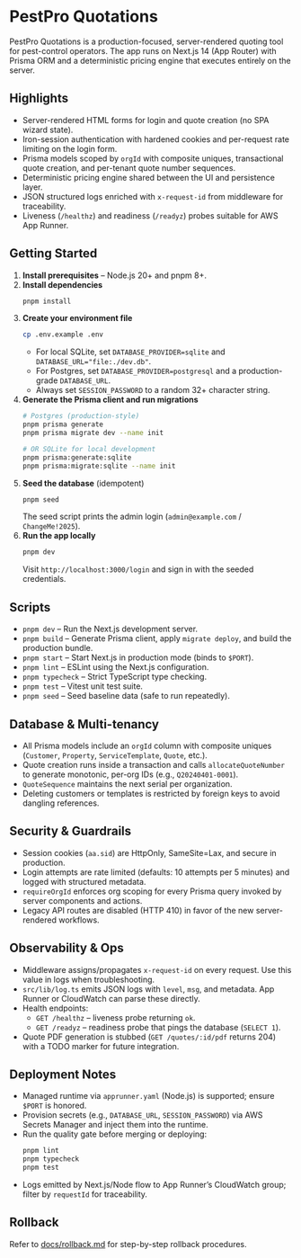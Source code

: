 # PestPro Quotations

PestPro Quotations is a production-focused, server-rendered quoting tool for pest-control operators. The app runs on Next.js 14 (App Router) with Prisma ORM and a deterministic pricing engine that executes entirely on the server.

## Highlights
- Server-rendered HTML forms for login and quote creation (no SPA wizard state).
- Iron-session authentication with hardened cookies and per-request rate limiting on the login form.
- Prisma models scoped by `orgId` with composite uniques, transactional quote creation, and per-tenant quote number sequences.
- Deterministic pricing engine shared between the UI and persistence layer.
- JSON structured logs enriched with `x-request-id` from middleware for traceability.
- Liveness (`/healthz`) and readiness (`/readyz`) probes suitable for AWS App Runner.

## Getting Started
1. **Install prerequisites** – Node.js 20+ and pnpm 8+.
2. **Install dependencies**
   ```sh
   pnpm install
   ```
3. **Create your environment file**
   ```sh
   cp .env.example .env
   ```
   - For local SQLite, set `DATABASE_PROVIDER=sqlite` and `DATABASE_URL="file:./dev.db"`.
   - For Postgres, set `DATABASE_PROVIDER=postgresql` and a production-grade `DATABASE_URL`.
   - Always set `SESSION_PASSWORD` to a random 32+ character string.
4. **Generate the Prisma client and run migrations**
   ```sh
   # Postgres (production-style)
   pnpm prisma generate
   pnpm prisma migrate dev --name init

   # OR SQLite for local development
   pnpm prisma:generate:sqlite
   pnpm prisma:migrate:sqlite --name init
   ```
5. **Seed the database** (idempotent)
   ```sh
   pnpm seed
   ```
   The seed script prints the admin login (`admin@example.com` / `ChangeMe!2025`).
6. **Run the app locally**
   ```sh
   pnpm dev
   ```
   Visit `http://localhost:3000/login` and sign in with the seeded credentials.

## Scripts
- `pnpm dev` – Run the Next.js development server.
- `pnpm build` – Generate Prisma client, apply `migrate deploy`, and build the production bundle.
- `pnpm start` – Start Next.js in production mode (binds to `$PORT`).
- `pnpm lint` – ESLint using the Next.js configuration.
- `pnpm typecheck` – Strict TypeScript type checking.
- `pnpm test` – Vitest unit test suite.
- `pnpm seed` – Seed baseline data (safe to run repeatedly).

## Database & Multi-tenancy
- All Prisma models include an `orgId` column with composite uniques (`Customer`, `Property`, `ServiceTemplate`, `Quote`, etc.).
- Quote creation runs inside a transaction and calls `allocateQuoteNumber` to generate monotonic, per-org IDs (e.g., `Q20240401-0001`).
- `QuoteSequence` maintains the next serial per organization.
- Deleting customers or templates is restricted by foreign keys to avoid dangling references.

## Security & Guardrails
- Session cookies (`aa.sid`) are HttpOnly, SameSite=Lax, and secure in production.
- Login attempts are rate limited (defaults: 10 attempts per 5 minutes) and logged with structured metadata.
- `requireOrgId` enforces org scoping for every Prisma query invoked by server components and actions.
- Legacy API routes are disabled (HTTP 410) in favor of the new server-rendered workflows.

## Observability & Ops
- Middleware assigns/propagates `x-request-id` on every request. Use this value in logs when troubleshooting.
- `src/lib/log.ts` emits JSON logs with `level`, `msg`, and metadata. App Runner or CloudWatch can parse these directly.
- Health endpoints:
  - `GET /healthz` – liveness probe returning `ok`.
  - `GET /readyz` – readiness probe that pings the database (`SELECT 1`).
- Quote PDF generation is stubbed (`GET /quotes/:id/pdf` returns 204) with a TODO marker for future integration.

## Deployment Notes
- Managed runtime via `apprunner.yaml` (Node.js) is supported; ensure `$PORT` is honored.
- Provision secrets (e.g., `DATABASE_URL`, `SESSION_PASSWORD`) via AWS Secrets Manager and inject them into the runtime.
- Run the quality gate before merging or deploying:
  ```sh
  pnpm lint
  pnpm typecheck
  pnpm test
  ```
- Logs emitted by Next.js/Node flow to App Runner’s CloudWatch group; filter by `requestId` for traceability.

## Rollback
Refer to [docs/rollback.md](docs/rollback.md) for step-by-step rollback procedures.
